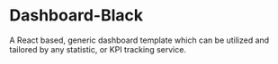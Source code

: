 # Dashboard-Black
A React based, generic dashboard template which can be utilized and tailored by any statistic, or KPI tracking service.
